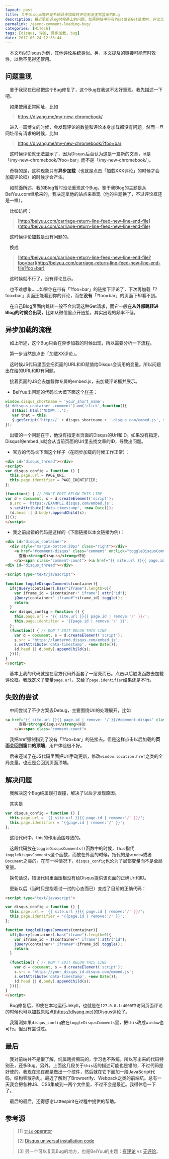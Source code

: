 ```yaml
---
layout: post
title: 关于Disqus等评论系统异步加载时评论无法正常显示的Bug
description: 最近更新Blog时候遇上的问题。如果网址中带有Post或者Get请求时，评论无法正常加载，大概是由于JavaScript变量作用域不同导致。
permalink: /async-comment-loading-bug/
categories: [HiTech]
tags: [disqus, 评论, 异步加载, bug]
date: 2017-05-24 12:33:44
---
```


　本文均以Disqus为例，其他评论系统类似。另，本文提及的链接可能有时效性，以后不见得还管用。

## 问题重现

　鉴于我现在已经把这个Bug修复了，这个Bug在我这不太好重现。我先描述一下吧。

　如果使用正常网址，比如

> https://dlyang.me/my-new-chromebook/

　进入一篇博文的时候，会发现评论的数量和评论本身加载都没有问题。然而一旦网址带有请求的时候，比如

> https://dlyang.me/my-new-chromebook/?foo=bar

　这时候评论就无法显示了，因为Disqus后台认为这是一篇新的文章，id是「/my-new-chromebook/?foo=bar」而不是「/my-new-chromebook/」。

　奇特的是，这种现象只有**异步加载**（也就是点击「加载XXX评论」的时候才会加载评论框）的时候才会产生。

　如前面所述，我的Blog暂时没法重现这个Bug，鉴于我Blog的主题是从BeiYuu.com继承来的，我决定拿他的站点来重现（他的主题换了，不过评论框还是一样）。

　比如访问：

> [http://beiyuu.com/carriage-return-line-feed-new-line-end-file](http://beiyuu.com/carriage-return-line-feed-new-line-end-file)

　这时候评论加载是没有问题的。

　换成

> [http://beiyuu.com/carriage-return-line-feed-new-line-end-file?foo=bar](http://beiyuu.com/carriage-return-line-feed-new-line-end-file?foo=bar)

　这时候就不行了，没有评论显示。

　也不难想象……如果你在带有「?foo=bar」的链接下评论了，下次再加载「?foo=bar」页面还能看到你的评论，而在**没有**「?foo=bar」的页面下却看不到。

　在自己Blog页面内跳转一般不会出现这种Get请求，而它一般在**从外部跳转进Blog的时候会出现**，比如从微信里点开链接，其实出现的频率不低。

## 异步加载的流程

　如上所述，这个Bug只会在异步加载的时候出现，所以需要分析一下流程。

　第一步当然是点击「加载XX评论」。

　这时候JS代码里面会把页面的URL和ID赋值给Disqus会调用的变量。所以问题出在给的URL和ID有问题。

　接着页面的JS会去加载你专属的embed.js，去加载评论框并展示。

- BeiYuu出问题的代码长大概下面这个[样子](https://github.com/beiyuu/Github-Pages-Example/blob/master/js/post.js)：

```js
window.disqus_shortname = 'your_short_name'; 
$('#disqus_container .comment').on('click',function(){
   $(this).html('加载中...');
   var that = this;
   $.getScript('http://' + disqus_shortname + '.disqus.com/embed.js', function(){$(that).remove()});
});
```

　出错的一个问题在于，他没有指定本页面的Disqus的Url和ID。如果没有指定，Disqus的embed.js就会从当前页面的Url里去找文章的ID，导致出问题。

- 官方的代码长下面这个样子（在同步加载的时候工作正常）：

```html
<div id="disqus_thread"></div>
<script>
var disqus_config = function () {
  this.page.url = PAGE_URL;
  this.page.identifier = PAGE_IDENTIFIER; 
};

(function() { // DON'T EDIT BELOW THIS LINE
var d = document, s = d.createElement('script');
  s.src = 'https://EXAMPLE.disqus.com/embed.js';
  s.setAttribute('data-timestamp', +new Date());
  (d.head || d.body).appendChild(s);
})();
</script>

```

- 我之前出错的代码是这样的（下面链接以本文链接为例）：

```html
<div id="disqus_container">
  <div style="margin-bottom:20px" class="right"></div>
    <a href="#comment-disqus" class="comment" onclick="toggleDisqusComments('#disqus_container');"> 
      查看<strong>Disqus</strong>评论
    </a><span class="comment-count">（<a href="{{ site.url }}{{ page.id | remove:'/' }}/#disqus_thread" style="font-size:18px;">0</a>）</span>
<div id="disqus_thread"></div>
  
<script type="text/javascript">
  
function toggleDisqusComments(container){
  if(jQuery(container).has("iframe").length>0){
    var iframe_id = $(container+" iframe").attr("id");
    jQuery(container+" iframe#"+iframe_id).toggle();
    return;
  }
  var disqus_config = function () {
    this.page.url = '{{ site.url }}{{ page.id | remove:'/' }}/'; 
    this.page.identifier = '{{page.id | remove:'/' }}'; 
  };
  (function() { // DON'T EDIT BELOW THIS LINE
    var d = document, s = d.createElement('script');
    s.src = 'https://lanternd.disqus.com/embed.js';
    s.setAttribute('data-timestamp', +new Date());
    (d.head || d.body).appendChild(s);
  })();
}
</script>
```

　基本上我的代码就是在官方代码外面套了一层壳而已。点击以后触发函数去加载评论框。我既定义了变量`page.url`，又给了`page.identifier`结果还是不行。

## 失败的尝试

　中间尝试了不少方案去Debug，主要围绕Url的处理展开，比如

```html
<a href="{{ site.url }}{{ page.id | remove: '/'}}/#comment-disqus" class="comment" onclick="toggleDisqusComments('#disqus_container');"> 
      查看<strong>Disqus</strong>评论
    </a><span class="comment-count">
```

　我把href强制指到了没有「?foo=bar」的链接去。但是这样点击以后加载的**页面会回到窗口的顶端**，用户体验很不好。

　后来还试了在JS代码里面把Url手动更新，修改`window.location.href`之类的全局变量。也还是会回到页面顶端。

## 解决问题

　我解决这个Bug纯属误打误撞，解决了以后才发现原因。

　其实是

```js
var disqus_config = function () {
  this.page.url = '{{ site.url }}{{ page.id | remove:'/' }}/'; 
  this.page.identifier = '{{page.id | remove:'/' }}'; 
};
```

　这段代码中，this的作用范围导致的。

　这段代码放在`toggleDisqusComments()`函数中的时候，`this`指代`toggleDisqusComments`这个函数，而放在外面的时候，指代的是`window`或者`Document`之类的。在前一种情况下，`disqus_config`也沦为了局部变量而不是全局变量。

　换句话说，错误代码里面压根没有给Disqus提供该页面的正确Url和ID。

　更新以后（当时只是抱着试一试的心态而已）变成了目前的正确代码：

```html
<script type="text/javascript">

var disqus_config = function () {
  this.page.url = '{{ site.url }}{{ page.id | remove:'/' }}/'; 
  this.page.identifier = '{{page.id | remove:'/' }}'; 
};

function toggleDisqusComments(container){
  if(jQuery(container).has("iframe").length>0){
    var iframe_id = $(container+" iframe").attr("id");
    jQuery(container+" iframe#"+iframe_id).toggle();
    return;
  }

  (function() { // DON'T EDIT BELOW THIS LINE
    var d = document, s = d.createElement('script');
    s.src = 'https://your_disqus_id.disqus.com/embed.js';
    s.setAttribute('data-timestamp', +new Date());
    (d.head || d.body).appendChild(s);
  })();
}
</script>
```

　Bug修复后，即使在本地运行Jekyll，也就是在`127.0.0.1:4000`中访问页面评论的时候也可以加载原站点(https://dlyang.me)的Disqus评论了。

　我猜测如果`disqus_config`放在`toggleDisqusComments`里，把`this`改成`window`也可行。但没有尝试过。

## 最后

　我对前端并不是很了解，纯属瞎折腾玩的，学习也不系统。所以写出来的代码特别丑，还多Bug。另外，上面这几段关于`this`话的描述可能也是错的，不过代码是好使的。我现在现在都是做出一个控件，然后就在它下面加一段JavaScript代码，结构零散杂乱。最近了解到了Browserify、Webpack之类的前端坑。总有一天我会把各种JS、CSS集成到一两个文件里，不过不会是最近。我得休息一下了。

　最后的最后，还得感谢Lattespirit在过程中提供的帮助。

## 参考源

>  
> [1] [`this` operator](https://developer.mozilla.org/en-US/docs/Web/JavaScript/Reference/Operators/this)
> 
> [2] [Disqus universal installation code](https://lanternd.disqus.com/admin/universalcode/)
> 
> [3] 另一个可以复现Bug的地方，也是BeiYuu的主题：[有评论](http://alfred-sun.github.io/blog/2015/06/18/daemon-implementation/) vs [无评论](http://alfred-sun.github.io/blog/2015/06/18/daemon-implementation/?foo=bar)。
